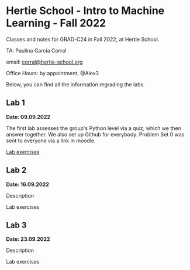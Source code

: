 # Hertie School - Intro to Machine Learning - Fall 2022
Classes and notes for GRAD-C24 in Fall 2022, at Hertie School.

TA: Paulina García Corral

email: corral@hertie-school.org

Office Hours: by appointment, @Alex3

Below, you can find all the information regrading the labs.

## Lab 1

**Date: 09.09.2022**

The first lab assesses the group's Python level via a quiz, which we then answer together. We also set up Github for everybody. Problem Set 0 was sent to everyone via a link in moodle.

[Lab exercises](https://github.com/Hertie-School-Machine-Learning-F2022/Class_Lab_01)






## Lab 2

**Date: 16.09.2022**

Description

Lab exercises





## Lab 3

**Date: 23.09.2022**

Description

Lab exercises


